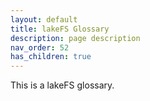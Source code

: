 ```yaml
---
layout: default
title: lakeFS Glossary
description: page description
nav_order: 52
has_children: true
---
```


This is a lakeFS glossary.
